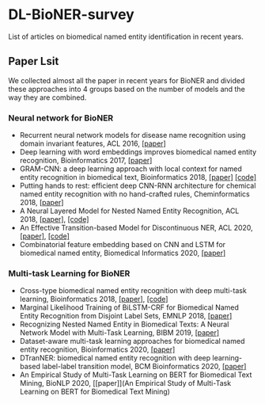 # DL-BioNER-survey
List of articles on biomedical named entity identification in recent years.

## Paper Lsit
We collected almost all the paper in recent years for BioNER and divided these approaches into 4 groups based on the number of models and the way they are combined.

### Neural network for BioNER
* Recurrent neural network models for disease name recognition using domain invariant features, ACL 2016, [[paper]](https://www.aclweb.org/anthology/P16-1209.pdf)
* Deep learning with word embeddings improves biomedical named entity recognition, Bioinformatics 2017, [[paper]](https://doi.org/10.1093/bioinformatics/btx228)
* GRAM-CNN: a deep learning approach with local context for named entity recognition in biomedical text, Bioinformatics 2018, [[paper]](https://academic.oup.com/bioinformatics/article/34/9/1547/4764002?login=true) [[code]](https://github.com/valdersoul/GRAM-CNN)
* Putting hands to rest: efficient deep CNN-RNN architecture for chemical named entity recognition with no hand-crafted rules, Cheminformatics 2018, [[paper]](https://jcheminf.biomedcentral.com/articles/10.1186/s13321-018-0280-0)
* A Neural Layered Model for Nested Named Entity Recognition, ACL 2018, [[paper]](https://www.aclweb.org/anthology/N18-1131.pdf), [[code]](https://github.com/meizhiju/layered-bilstm-crf)
* An Effective Transition-based Model for Discontinuous NER, ACL 2020, [[paper]](https://arxiv.org/abs/2004.13454), [[code]](https://github.com/daixiangau/acl2020-transition-discontinuous-ner)
* Combinatorial feature embedding based on CNN and LSTM for biomedical named entity, Biomedical Informatics 2020, [[paper]](https://www.sciencedirect.com/science/article/pii/S1532046420300083)

### Multi-task Learning for BioNER
* Cross-type biomedical named entity recognition with deep multi-task learning, Bioinformatics 2018, [[paper]](https://doi.org/10.1093/bioinformatics/bty869), [[code]](https://github.com/yuzhimanhua/lm-lstm-crf)
* Marginal Likelihood Training of BiLSTM-CRF for Biomedical Named Entity Recognition from Disjoint Label Sets, EMNLP 2018, [[paper]](https://www.aclweb.org/anthology/D18-1306.pdf)
* Recognizing Nested Named Entity in Biomedical Texts: A Neural Network Model with Multi-Task Learning, BIBM 2019, [[paper]](https://ieeexplore.ieee.org/abstract/document/8982966)
* Dataset-aware multi-task learning approaches for biomedical named entity recognition, Bioinformatics 2020, [[paper]](https://academic.oup.com/bioinformatics/article/36/15/4331/5838186)
* DTranNER: biomedical named entity recognition with deep learning-based label-label transition model, BCM Bioinformatics 2020, [[paper]](https://pubmed.ncbi.nlm.nih.gov/32046638/)
* An Empirical Study of Multi-Task Learning on BERT for Biomedical Text Mining, BioNLP 2020, [[paper]](An Empirical Study of Multi-Task Learning on BERT for Biomedical Text Mining)
